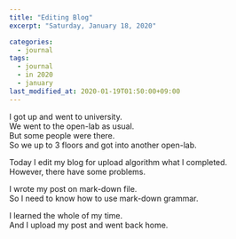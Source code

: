 ```yaml
---
title: "Editing Blog"
excerpt: "Saturday, January 18, 2020"

categories:
  - journal
tags:
  - journal
  - in 2020
  - january
last_modified_at: 2020-01-19T01:50:00+09:00
---
```

I got up and went to university.  
We went to the open-lab as usual.  
But some people were there.  
So we up to 3 floors and got into another open-lab.  

Today I edit my blog for upload algorithm what I completed.  
However, there have some problems.  

I wrote my post on mark-down file.  
So I need to know how to use mark-down grammar.  

I learned the whole of my time.  
And I upload my post and went back home.  

